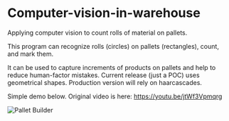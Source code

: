 # Computer-vision-in-warehouse
Applying computer vision to count rolls of material on pallets.

This program can recognize rolls (circles) on pallets (rectangles), count, and mark them. 

It can be used to capture increments of products on pallets and help to reduce human-factor mistakes.
Current release (just a POC) uses geometrical shapes. 
Production version will rely on haarcascades. 

Simple demo below. Original video is here: https://youtu.be/jtWf3Vpmqrg 


![Pallet Builder](https://github.com/alex01001/Computer-vision-in-warehouse/blob/master/pallet%20builder.gif)
